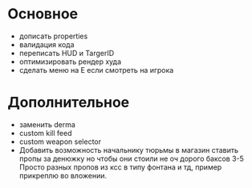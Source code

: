 # Основное
- дописать properties
- валидация кода
- переписать HUD и TargerID
- оптимизировать рендер худа
- сделать меню на E если смотреть на игрока

# Дополнительное
- заменить derma
- custom kill feed
- custom weapon selector
- Добавить возможность начальнику тюрьмы в магазин ставить пропы за денюжку но чтобы они стоили не оч дорого баксов 3-5
Просто разных пропов из ксс в типу фонтана и тд, пример прикреплю во вложении.

